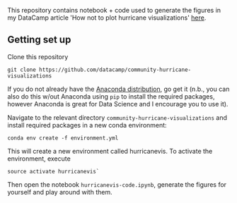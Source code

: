 This repository contains notebook + code used to generate the figures in my DataCamp article 'How not to plot hurricane visualizations' [here](https://www.datacamp.com/community/blog/how-not-to-plot-hurricane-predictions).

## Getting set up

Clone this repository

```
git clone https://github.com/datacamp/community-hurricane-visualizations
```

If you do not already have the [Anaconda distribution](https://www.anaconda.com/download/), go get it (n.b., you can also do this w/out Anaconda using `pip` to install the required packages, however Anaconda is great for Data Science and I encourage you to use it).

Navigate to the relevant directory `community-hurricane-visualizations` and install required packages in a new conda environment:

```
conda env create -f environment.yml
```

This will create a new environment called hurricanevis. To activate the environment, execute

```
source activate hurricanevis`
```

Then open the notebook `hurricanevis-code.ipynb`, generate the figures for yourself and play around with them.
